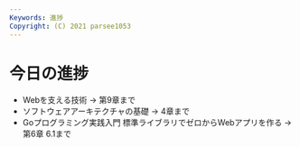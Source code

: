 ```yaml
---
Keywords: 進捗
Copyright: (C) 2021 parsee1053
---
```


# 今日の進捗
* Webを支える技術 → 第9章まで
* ソフトウェアアーキテクチャの基礎 → 4章まで
* Goプログラミング実践入門 標準ライブラリでゼロからWebアプリを作る → 第6章 6.1まで
